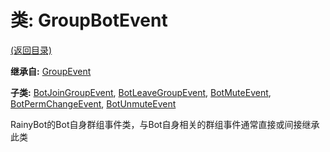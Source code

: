 # 类: GroupBotEvent  
[(返回目录)](README.md)  
  
**继承自:** [GroupEvent](GroupEvent.md)  
  
**子类:** [BotJoinGroupEvent](BotJoinGroupEvent.md), [BotLeaveGroupEvent](BotLeaveGroupEvent.md), [BotMuteEvent](BotMuteEvent.md), [BotPermChangeEvent](BotPermChangeEvent.md), [BotUnmuteEvent](BotUnmuteEvent.md)  
  
RainyBot的Bot自身群组事件类，与Bot自身相关的群组事件通常直接或间接继承此类  
  


